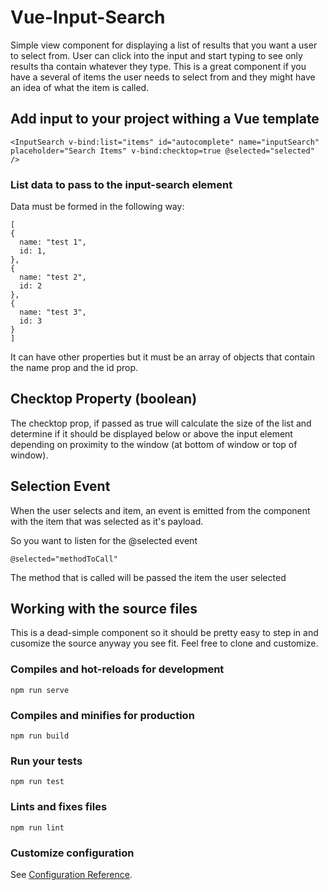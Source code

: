 # Vue-Input-Search
Simple view component for displaying a list of results that you want a user to select from. User can click into the input and start typing to see only results tha contain whatever they type. 
This is a great component if you have a several of items the user needs to select from and they might have an idea of what the item is called.


## Add input to your project withing a Vue template
```
<InputSearch v-bind:list="items" id="autocomplete" name="inputSearch" placeholder="Search Items" v-bind:checktop=true @selected="selected" />
```
### List data to pass to the input-search element
Data must be formed in the following way:
```
[
{
  name: "test 1",
  id: 1,
},
{
  name: "test 2",
  id: 2
},
{
  name: "test 3",
  id: 3
}
]
```
It can have other properties but it must be an array of objects that contain the name prop and the id prop. 

## Checktop Property (boolean)
The checktop prop, if passed as true will calculate the size of the list and determine if it should be displayed below or above the input element depending on proximity to the window (at bottom of window or top of window).

## Selection Event
When the user selects and item, an event is emitted from the component with the item that was selected as it's payload. 

So you want to listen for the @selected event
```
@selected="methodToCall"
```
The method that is called will be passed the item the user selected

## Working with the source files
This is a dead-simple component so it should be pretty easy to step in and cusomize the source anyway you see fit. 
Feel free to clone and customize. 

### Compiles and hot-reloads for development
```
npm run serve
```

### Compiles and minifies for production
```
npm run build
```

### Run your tests
```
npm run test
```

### Lints and fixes files
```
npm run lint
```

### Customize configuration
See [Configuration Reference](https://cli.vuejs.org/config/).
